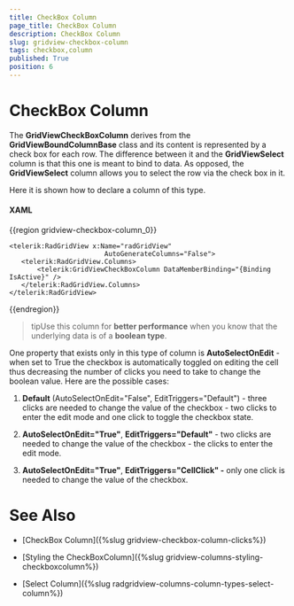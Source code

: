 ```yaml
---
title: CheckBox Column
page_title: CheckBox Column
description: CheckBox Column
slug: gridview-checkbox-column
tags: checkbox,column
published: True
position: 6
---
```


# CheckBox Column


The __GridViewCheckBoxColumn__ derives from the __GridViewBoundColumnBase__ class and its content is represented by a check box for each row. The difference between it and the __GridViewSelect__ column is that this one is meant to bind to data. As opposed, the __GridViewSelect__ column allows you to select the row via the check box in it.

Here it is shown how to declare a column of this type.

#### __XAML__

{{region gridview-checkbox-column_0}}

	<telerik:RadGridView x:Name="radGridView"
	                        AutoGenerateColumns="False">
	   <telerik:RadGridView.Columns>
	       <telerik:GridViewCheckBoxColumn DataMemberBinding="{Binding IsActive}" />
	   </telerik:RadGridView.Columns>
	</telerik:RadGridView>
{{endregion}}


>tipUse this column for __better performance__ when you know that the underlying data is of a __boolean type__.


One property that exists only in this type of column is __AutoSelectOnEdit__ - when set to True the checkbox is automatically toggled on editing the cell thus decreasing the number of clicks you need to take to change the boolean value. Here are the possible cases:

1. __Default__ (AutoSelectOnEdit="False", EditTriggers="Default") - three clicks are needed to change the value of the checkbox - two clicks to enter the edit mode and one click to toggle the checkbox state.

2. __AutoSelectOnEdit="True"__, __EditTriggers="Default"__ - two clicks are needed to change the value of the checkbox - the clicks to enter the edit mode.

3. __AutoSelectOnEdit="True"__, __EditTriggers="CellClick" -__ only one click is needed to change the value of the checkbox. 

# See Also

 * [CheckBox Column]({%slug gridview-checkbox-column-clicks%}) 

 * [Styling the CheckBoxColumn]({%slug gridview-columns-styling-checkboxcolumn%})

 * [Select Column]({%slug radgridview-columns-column-types-select-column%})
